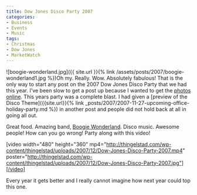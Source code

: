 ```yaml
---
title: Dow Jones Disco Party 2007
categories:
- Business
- Events
- Music
tags:
- Christmas
- Dow Jones
- MarketWatch
---
```


![boogie-wonderland.jpg]({{ site.url }}{% link /assets/posts/2007/boogie-wonderland1.jpg %})Oh my. Really. Wow. Absolutely fabulous!
That is the only way to start any post on the 2007 Dow Jones Disco Party that we had this year. I've been slow to get a post up because I wanted to get the [photos online](http://thingelstad.com/s/photos/album/72157603503507480/2007-Dow-Jones-Disco-Party.html). This years party was a complete blast. I had given a [preview of the Disco Theme]({{site.url}}{% link _posts/2007/2007-11-27-upcoming-office-holiday-party.md %}) in another post and people did not hold back at all in going all out.

Great food. Amazing band, [Boogie Wonderland](http://www.boogiewonderland.com/). Disco music. Awesome people! How can you go wrong! Party along with this video!

[video width="480" height="360" mp4="http://thingelstad.com/wp-content/thingelstad/uploads/2007/12/Dow-Jones-Disco-Party-2007.mp4" poster="http://thingelstad.com/wp-content/thingelstad/uploads/2007/12/Dow-Jones-Disco-Party-2007.jpg"][/video]

Every year it gets better and I really cannot imagine how next year could top this one.
